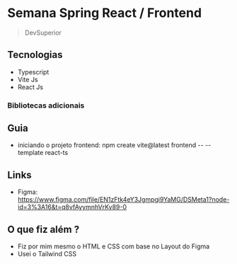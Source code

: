 # Semana Spring React / Frontend

> DevSuperior

## Tecnologias

- Typescript
- Vite Js
- React Js

### Bibliotecas adicionais

## Guia

- iniciando o projeto frontend: npm create vite@latest frontend -- --template react-ts

## Links

- Figma: https://www.figma.com/file/EN1zFtk4eY3Jgmpgi9YaMG/DSMeta1?node-id=3%3A16&t=q8vfAyymnhVrKy89-0

## O que fiz além ?

- Fiz por mim mesmo o HTML e CSS com base no Layout do Figma
- Usei o Tailwind CSS
